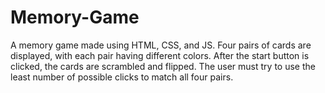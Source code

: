# Memory-Game
A memory game made using HTML, CSS, and JS. 
Four pairs of cards are displayed, with each pair having different colors. After the start button is clicked, the cards are scrambled and flipped. The user must try to use the least number of possible clicks to match all four pairs. 
